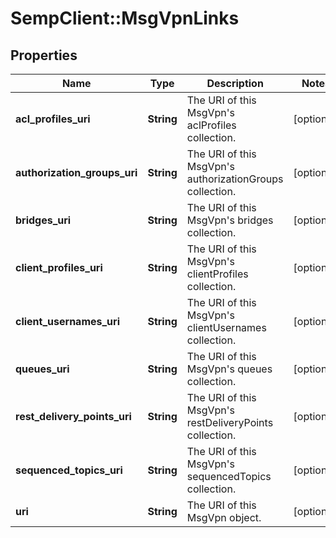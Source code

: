 # SempClient::MsgVpnLinks

## Properties
Name | Type | Description | Notes
------------ | ------------- | ------------- | -------------
**acl_profiles_uri** | **String** | The URI of this MsgVpn&#39;s aclProfiles collection. | [optional] 
**authorization_groups_uri** | **String** | The URI of this MsgVpn&#39;s authorizationGroups collection. | [optional] 
**bridges_uri** | **String** | The URI of this MsgVpn&#39;s bridges collection. | [optional] 
**client_profiles_uri** | **String** | The URI of this MsgVpn&#39;s clientProfiles collection. | [optional] 
**client_usernames_uri** | **String** | The URI of this MsgVpn&#39;s clientUsernames collection. | [optional] 
**queues_uri** | **String** | The URI of this MsgVpn&#39;s queues collection. | [optional] 
**rest_delivery_points_uri** | **String** | The URI of this MsgVpn&#39;s restDeliveryPoints collection. | [optional] 
**sequenced_topics_uri** | **String** | The URI of this MsgVpn&#39;s sequencedTopics collection. | [optional] 
**uri** | **String** | The URI of this MsgVpn object. | [optional] 


